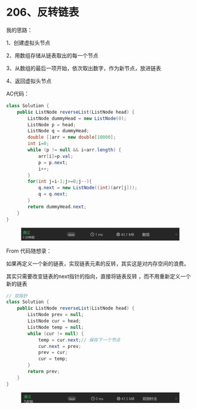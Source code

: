 # 206、反转链表

我的思路：

1、创建虚拟头节点

2、用数组存储从链表取出的每一个节点

3、从数组的最后一项开始，依次取出数字，作为新节点，放进链表

4、返回虚拟头节点

AC代码：

```java
class Solution {
    public ListNode reverseList(ListNode head) {
        ListNode dummyHead = new ListNode(0);
        ListNode p = head;
        ListNode q = dummyHead;
        double []arr = new double[10000];
        int i=0;
        while (p != null && i<arr.length) {
            arr[i]=p.val;
            p = p.next;
            i++;
        }
        for(int j=i-1;j>=0;j--){
            q.next = new ListNode((int)(arr[j]));
            q = q.next;
        }
        return dummyHead.next;
    }
}
```

<figure><img src="../../.gitbook/assets/image (1) (1).png" alt=""><figcaption></figcaption></figure>

From 代码随想录：

如果再定义一个新的链表，实现链表元素的反转，其实这是对内存空间的浪费。

其实只需要改变链表的next指针的指向，直接将链表反转 ，而不用重新定义一个新的链表

```java
// 双指针
class Solution {
    public ListNode reverseList(ListNode head) {
        ListNode prev = null;
        ListNode cur = head;
        ListNode temp = null;
        while (cur != null) {
            temp = cur.next;// 保存下一个节点
            cur.next = prev;
            prev = cur;
            cur = temp;
        }
        return prev;
    }
}
```

<figure><img src="../../.gitbook/assets/image (2) (1).png" alt=""><figcaption></figcaption></figure>
